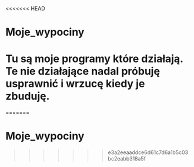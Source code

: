 <<<<<<< HEAD
# Moje_wypociny
# Tu są moje programy które działają. Te nie działające nadal próbuję usprawnić i wrzucę kiedy je zbuduję.
=======
# Moje_wypociny

>>>>>>> e3a2eeaaddce6d61c7d6a1b5c03bc2eabb318a5f
